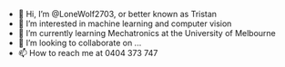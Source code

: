 - 👋 Hi, I’m @LoneWolf2703, or better known as Tristan
- 👀 I’m interested in machine learning and computer vision
- 🌱 I’m currently learning Mechatronics at the University of Melbourne
- 💞️ I’m looking to collaborate on ...
- 📫 How to reach me at 0404 373 747

<!---
LoneWolf2703/LoneWolf2703 is a ✨ special ✨ repository because its `README.md` (this file) appears on your GitHub profile.
You can click the Preview link to take a look at your changes.
--->
